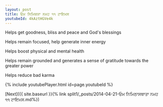 ```yaml
---
layout: post
title: ਓਮ ਨਿਮਿਥਯਾ ਨਮਹ ੧੧ ਟਾਇਮਸ
youtubeId: 4kAztHGVe4k
---
```

 
 
Helps get goodness, bliss and peace and God's blessings
 
Helps remain focused, help generate inner energy 
 
Helps boost physical and mental health 
 
Helps remain grounded and generates a sense of gratitude towards the greater power 
 
Helps reduce bad karma
 
 
 
 


{% include youtubePlayer.html id=page.youtubeId %}
 
[Next]({{ site.baseurl }}{% link  split1/_posts/2014-04-21-ਓਮ ਨਿਮਿਠਾਸਥਾਤਾ ਨਮਹ ੧੧ ਟਾਇਮਸ.md%})
 
